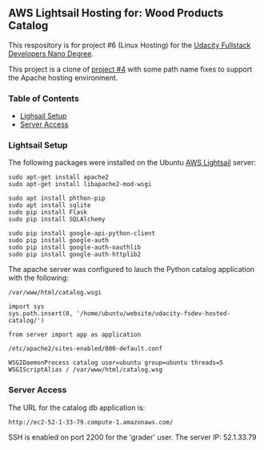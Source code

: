 ## AWS Lightsail Hosting for: Wood Products Catalog
This respository is for project #6 (Linux Hosting) 
for the [Udacity Fullstack Developers Nano Degree](https://www.udacity.com/course/full-stack-web-developer-nanodegree--nd004).

This project is a clone of [project #4](https://github.com/tsherburne/udacity-fsdev-catalog) with some path name fixes to support the Apache hosting environment.

### Table of Contents

* [Lighsail Setup](#lightsail-setup)
* [Server Access](#server-access)

### Lightsail Setup
The following packages were installed on the Ubuntu [AWS Lightsail](https://aws.amazon.com/lightsail/) server:
```
sudo apt-get install apache2
sudo apt-get install libapache2-mod-wsgi

sudo apt install phthon-pip
sudo apt install sqlite
sudo pip install Flask
sudo pip install SQLAlchemy

sudo pip install google-api-python-client
sudo pip install google-auth
sudo pip install google-auth-oauthlib 
sudo pip install google-auth-httplib2
```
The apache server was configured to lauch the Python catalog application with the following:
```
/var/www/html/catalog.wsgi
```
```
import sys
sys.path.insert(0, '/home/ubuntu/website/udacity-fsdev-hosted-catalog/')

from server import app as application
```
```
/etc/apache2/sites-enabled/000-default.conf
```
```
WSGIDaemonProcess catalog user=ubuntu group=ubuntu threads=5
WSGIScriptAlias / /var/www/html/catalog.wsg
```

### Server Access
The URL for the catalog db application is:
```
http://ec2-52-1-33-79.compute-1.amazonaws.com/
```
SSH is enabled on port 2200 for the 'grader' user.  The server IP: 52.1.33.79
